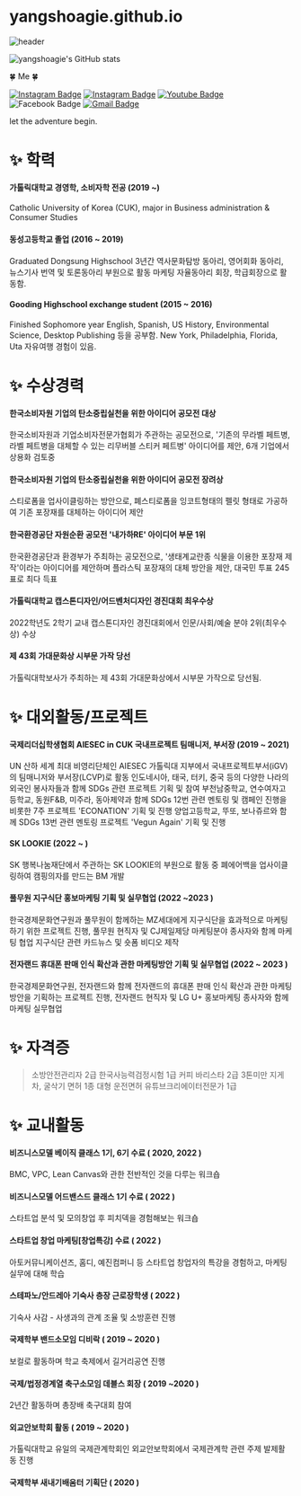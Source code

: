 # yangshoagie.github.io
![header](https://capsule-render.vercel.app/api?type=rect&color=1C768F&customColorList=0,2,2,5,30&text=Seungtak%20Yang&animation=fadeIn&fontColor=d6ace6)

![yangshoagie's GitHub stats](https://github-readme-stats.vercel.app/api?username=yangshoagie&show_icons=true&theme=cobalt)
	
:four_leaf_clover: Me :four_leaf_clover:

   [![Instagram Badge](https://img.shields.io/badge/Instagram-F0047F?style=flat-square&logo=instagram&&logoColor=white&link=https://www.instagram.com/yangs_hoagie/)](https://www.instagram.com/yangs_hoagie/)  [![Instagram Badge](https://img.shields.io/badge/Instagram-556472?style=flat-square&logo=instagram&&logoColor=white&link=https://www.instagram.com/hoagie_dogie/)](https://www.instagram.com/hoagie_dogie/) [![Youtube Badge](https://img.shields.io/badge/Youtube-ff0000?style=flat-square&logo=youtube&link=https://www.youtube.com/channel/UCs8vJ1jePfiOJ70ymAX5EWA)](https://www.youtube.com/channel/UCs8vJ1jePfiOJ70ymAX5EWA) ![Facebook Badge](https://img.shields.io/badge/facebook-1877f2?style=flat-square&logo=facebook&logoColor=white&link=https://www.facebook.com/양승탁) [![Gmail Badge](https://img.shields.io/badge/Gmail-d14836?style=flat-square&logo=Gmail&logoColor=white&link=mailto:xkr0639@gmail.com)](mailto:xkr0639@gmail.com)
  
 
  
 

let the adventure begin.
# :sparkles: 학력
#### 가톨릭대학교 경영학, 소비자학 전공 (2019 ~)
Catholic University of Korea (CUK), major in Business administration & Consumer Studies

#### 동성고등학교 졸업 (2016 ~ 2019)
Graduated Dongsung Highschool
3년간 역사문화탐방 동아리, 영어회화 동아리, 뉴스기사 번역 및 토론동아리 부원으로 활동
마케팅 자율동아리 회장, 학급회장으로 활동함.

#### Gooding Highschool exchange student (2015 ~ 2016)
Finished Sophomore year
English, Spanish, US History, Environmental Science, Desktop Publishing 등을 공부함.
New York, Philadelphia, Florida, Uta 자유여행 경험이 있음.


# :sparkles: 수상경력
#### 한국소비자원 기업의 탄소중립실천을 위한 아이디어 공모전 대상
한국소비자원과 기업소비자전문가협회가 주관하는 공모전으로, '기존의 무라벨 페트병, 라벨 페트병을 대체할 수 있는 리무버블 스티커 페트병' 아이디어를 제안, 6개 기업에서 상용화 검토중

#### 한국소비자원 기업의 탄소중립실천을 위한 아이디어 공모전 장려상
스티로폼을 업사이클링하는 방안으로, 폐스티로폼을 잉코트형태의 펠릿 형태로 가공하여 기존 포장재를 대체하는 아이디어 제안

#### 한국환경공단 자원순환 공모전 '내가하RE' 아이디어 부문 1위
한국환경공단과 환경부가 주최하는 공모전으로, '생태계교란종 식물을 이용한 포장재 제작'이라는 아이디어를 제안하며 플라스틱 포장재의 대체 방안을 제안, 대국민 투표 245표로 최다 득표

#### 가톨릭대학교 캡스톤디자인/어드벤처디자인 경진대회 최우수상
2022학년도 2학기 교내 캡스톤디자인 경진대회에서 인문/사회/예술 분야 2위(최우수상) 수상

#### 제 43회 가대문화상 시부문 가작 당선
가톨릭대학보사가 주최하는 제 43회 가대문화상에서 시부문 가작으로 당선됨.


# :sparkles: 대외활동/프로젝트
#### 국제리더십학생협회 AIESEC in CUK 국내프로젝트 팀매니저, 부서장 (2019 ~ 2021)
UN 산하 세계 최대 비영리단체인 AIESEC 가톨릭대 지부에서 국내프로젝트부서(iGV)의 팀매니저와 부서장(LCVP)로 활동
인도네시아, 태국, 터키, 중국 등의 다양한 나라의 외국인 봉사자들과 함께 SDGs 관련 프로젝트 기획 및 참여
부천남중학교, 연수여자고등학교, 동원F&B, 미주라, 동아제약과 함께 SDGs 12번 관련 멘토링 및 캠페인 진행을 비롯한 7주 프로젝트 'ECONATION' 기획 및 진행
양업고등학교, 뚜또, 보나쥬르와 함께 SDGs 13번 관련 멘토링 프로젝트 'Vegun Again' 기획 및 진행

#### SK LOOKIE (2022 ~ )
SK 행복나눔재단에서 주관하는 SK LOOKIE의 부원으로 활동 중
폐에어백을 업사이클링하여 캠핑의자를 만드는 BM 개발

#### 풀무원 지구식단 홍보마케팅 기획 및 실무협업 (2022 ~2023 )
한국경제문화연구원과 풀무원이 함께하는 MZ세대에게 지구식단을 효과적으로 마케팅하기 위한 프로젝트 진행, 풀무원 현직자 및 CJ제일제당 마케팅분야 종사자와 함께 마케팅 협업
지구식단 관련 카드뉴스 및 숏폼 비디오 제작

#### 전자랜드 휴대폰 판매 인식 확산과 관한 마케팅방안 기획 및 실무협업 (2022 ~ 2023 )
한국경제문화연구원, 전자랜드와 함께 전자랜드의 휴대폰 판매 인식 확산과 관한 마케팅방안을 기획하는 프로젝트 진행, 전자랜드 현직자 및 LG U+ 홍보마케팅 종사자와 함께 마케팅 실무협업


# :sparkles: 자격증
> 소방안전관리자 2급
> 한국사능력검정시험 1급
> 커피 바리스타 2급
> 3톤미만 지게차, 굴삭기 면허
> 1종 대형 운전면허
> 유튜브크리에이터전문가 1급


# :sparkles: 교내활동
#### 비즈니스모델 베이직 클래스 1기, 6기 수료 ( 2020, 2022 )
BMC, VPC, Lean Canvas와 관한 전반적인 것을 다루는 워크숍

#### 비즈니스모델 어드밴스드 클래스 1기 수료 ( 2022 )
스타트업 분석 및 모의창업 후 피치덱을 경험해보는 워크숍

#### 스타트업 창업 마케팅[창업특강] 수료 ( 2022 )
아토커뮤니케이션즈, 홈디, 예진컴퍼니 등 스타트업 창업자의 특강을 경험하고, 마케팅 실무에 대해 학습

#### 스테파노/안드레아 기숙사 층장 근로장학생 ( 2022 )
기숙사 사감 - 사생과의 관계 조율 및 소방훈련 진행

#### 국제학부 밴드소모임 디비락 ( 2019 ~ 2020 )
보컬로 활동하며 학교 축제에서 길거리공연 진행

#### 국제/법정경계열 축구소모임 데블스 회장 ( 2019 ~2020 )
2년간 활동하며 총장배 축구대회 참여

#### 외교안보학회 활동 ( 2019 ~ 2020 )
가톨릭대학교 유일의 국제관계학회인 외교안보학회에서 국제관계학 관련 주제 발제활동 진행

#### 국제학부 새내기배움터 기획단 ( 2020 )
